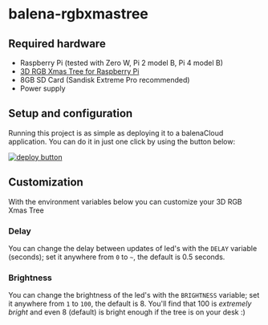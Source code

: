 # balena-rgbxmastree

## Required hardware
* Raspberry Pi (tested with Zero W, Pi 2 model B, Pi 4 model B)
* [3D RGB Xmas Tree for Raspberry Pi](https://thepihut.com/products/3d-rgb-xmas-tree-for-raspberry-pi)
* 8GB SD Card (Sandisk Extreme Pro recommended)
* Power supply

## Setup and configuration

Running this project is as simple as deploying it to a balenaCloud application. You can do it in just one click by using the button below:

[![deploy button](https://balena.io/deploy.svg)](https://dashboard.balena-cloud.com/deploy?repoUrl=https://github.com/connect-cloud/balena-rgbxmastree&defaultDeviceType=raspberry-pi)

## Customization
With the environment variables below you can customize your 3D RGB Xmas Tree

### Delay
You can change the delay between updates of led's with the `DELAY` variable (seconds); set it anywhere from `0` to `~`, the default is 0.5 seconds.

### Brightness
You can change the brightness of the led's with the `BRIGHTNESS` variable; set it anywhere from `1` to `100`, the default is 8.
You'll find that 100 is _extremely bright_ and even 8 (default) is bright enough if the tree is on your desk :)
